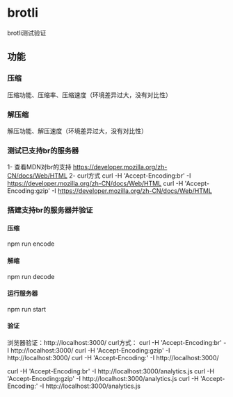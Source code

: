 # brotli
brotli测试验证

## 功能
### 压缩
压缩功能、压缩率、压缩速度（环境差异过大，没有对比性）

### 解压缩
解压功能、解压速度（环境差异过大，没有对比性）

### 测试已支持br的服务器
1- 查看MDN对br的支持 https://developer.mozilla.org/zh-CN/docs/Web/HTML
2- curl方式
curl -H 'Accept-Encoding:br' -I https://developer.mozilla.org/zh-CN/docs/Web/HTML
curl -H 'Accept-Encoding:gzip' -I https://developer.mozilla.org/zh-CN/docs/Web/HTML

### 搭建支持br的服务器并验证
#### 压缩
npm run encode

#### 解缩
npm run decode

#### 运行服务器
npm run start

#### 验证
浏览器验证：http://localhost:3000/
curl方式：
curl -H 'Accept-Encoding:br' -I http://localhost:3000/
curl -H 'Accept-Encoding:gzip' -I http://localhost:3000/
curl -H 'Accept-Encoding:' -I http://localhost:3000/

curl -H 'Accept-Encoding:br' -I http://localhost:3000/analytics.js
curl -H 'Accept-Encoding:gzip' -I http://localhost:3000/analytics.js
curl -H 'Accept-Encoding:' -I http://localhost:3000/analytics.js

